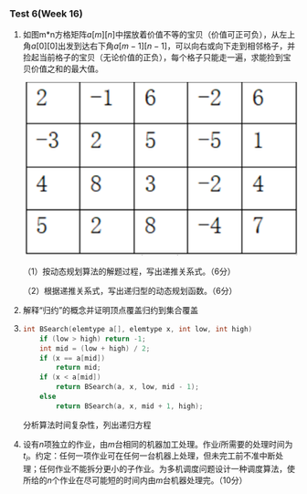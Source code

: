 ### Test 6(Week 16)

1. 如图m*n方格矩阵$a[m][n]$中摆放着价值不等的宝贝（价值可正可负），从左上角$a[0][0]$出发到达右下角$a[m-1][n-1]$，可以向右或向下走到相邻格子，并捡起当前格子的宝贝（无论价值的正负），每个格子只能走一遍，求能捡到宝贝价值之和的最大值。

   ![image-20230528214454985](img/image-20230528214454985.jpg)

   （1）按动态规划算法的解题过程，写出递推关系式。（6分）

   （2）根据递推关系式，写出递归型的动态规划函数。（6分）


2. 解释“归约”的概念并证明顶点覆盖归约到集合覆盖


3. ```c++
   int BSearch(elemtype a[], elemtype x, int low, int high)
       if (low > high) return -1;
       int mid = (low + high) / 2;
       if (x == a[mid]) 
           return mid;
       if (x < a[mid])
           return BSearch(a, x, low, mid - 1);
       else 
           return BSearch(a, x, mid + 1, high);
   ```

   分析算法时间复杂性，列出递归方程


4. 设有$n$项独立的作业，由$m$台相同的机器加工处理。作业$i$所需要的处理时间为$t_i$。约定：任何一项作业可在任何一台机器上处理，但未完工前不准中断处理；任何作业不能拆分更小的子作业。为多机调度问题设计一种调度算法，使所给的$n$个作业在尽可能短的时间内由$m$台机器处理完。（10分）